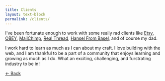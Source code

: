 ```yaml
---
title: Clients
layout: text-block
permalink: /clients/
---
```


<div class='home bio align-center' markdown='1'>
  <div class='align-center-item' markdown='1'>

I've been fortunate enough to work with some really rad clients like [Etsy](http://etsyl.com), [OBEY](http://obeyclothing.com), [MailChimp](mailchimp.com), [Real Thread](http://ead.com), [Hansel From Basel](http://hanselfrombasel.com), and of course my dad.

I work hard to learn as much as I can about my craft. I love building with the web, and I am thankful to be a part of a community that enjoys learning and growing as much as I do. What an exciting, challenging, and furstrating industry to be in!

  <a class="back" href="{{ site.baseurl }}/">&larr; Back</a>

  </div>
</div>
